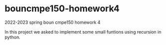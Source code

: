 # bouncmpe150-homework4
2022-2023 spring boun cmpe150 homework 4

In this project we asked to implement some small funtions using recursion in python.
